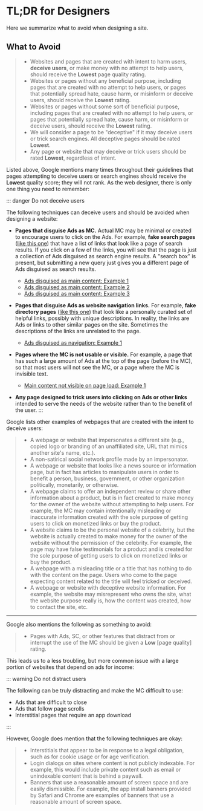 # TL;DR for Designers

Here we summarize what to avoid when designing a site.

## What to Avoid

> - Websites and pages that are created with intent to harm users, **deceive users**, or make money with no attempt to help users, should receive the **Lowest** page quality rating.
> - Websites or pages without any beneficial purpose, including pages that are created with no attempt to help users, or pages that potentially spread hate, cause harm, or misinform or deceive users, should receive the **Lowest** rating.
> - Websites or pages without some sort of beneficial purpose, including pages that are created with no attempt to help users, or pages that potentially spread hate, cause harm, or misinform or deceive users, should receive the **Lowest** rating.
> - We will consider a page to be "deceptive" if it may deceive users or trick search engines. All deceptive pages should be rated **Lowest**.
> - Any page or website that may deceive or trick users should be rated **Lowest**, regardless of intent.

Listed above, Google mentions many times throughout their guidelines that pages attempting to deceive users or search engines should receive the **Lowest** quality score; they will not rank. As the web designer, there is only one thing you need to remember:

::: danger Do not deceive users

The following techniques can deceive users and should be avoided when designing a website:

- **Pages that disguise Ads as MC.** Actual MC may be minimal or created to encourage users to click on the Ads. For example, **fake search pages** ([like this one](https://guidelines.raterhub.com/images/PQ.2.3.16.jpg)) that have a list of links that look like a page of search results. If you click on a few of the links, you will see that the page is just a collection of Ads disguised as search engine results. A "search box" is present, but submitting a new query just gives you a different page of Ads disguised as search results.
  - [Ads disguised as main content: Example 1](https://guidelines.raterhub.com/images/VolvoPart.jpg)
  - [Ads disguised as main content: Example 2](https://guidelines.raterhub.com/images/PQ.2.1.16.jpg)
  - [Ads disguised as main content: Example 3](https://guidelines.raterhub.com/images/PQ.2.6.5.jpg)

- **Pages that disguise Ads as website navigation links.** For example, **fake directory pages** ([like this one](https://guidelines.raterhub.com/images/PQ.2.1.15.jpg)) that look like a personally curated set of helpful links, possibly with unique descriptions. In reality, the links are Ads or links to other similar pages on the site. Sometimes the descriptions of the links are unrelated to the page.
  - [Ads disguised as navigation: Example 1](https://guidelines.raterhub.com/images/PQ.2.3.16.jpg)

- **Pages where the MC is not usable or visible.** For example, a page that has such a large amount of Ads at the top of the page (before the MC), so that most users will not see the MC, or a page where the MC is invisible text.
  - [Main content not visible on page load: Example 1](https://guidelines.raterhub.com/images/PQ.2.6.3.jpg)

- **Any page designed to trick users into clicking on Ads or other links** intended to serve the needs of the website rather than to the benefit of the user.
:::

Google lists other examples of webpages that are created with the intent to deceive users:

> - A webpage or website that impersonates a different site (e.g., copied logo or branding of an unaffiliated site, URL that mimics another site's name, etc.).
> - A non-satirical social network profile made by an impersonator.
> - A webpage or website that looks like a news source or information page, but in fact has articles to manipulate users in order to benefit a person, business, government, or other organization politically, monetarily, or otherwise.
> - A webpage claims to offer an independent review or share other information about a product, but is in fact created to make money for the owner of the website without attempting to help users. For example, the MC may contain intentionally misleading or inaccurate information created with the sole purpose of getting users to click on monetized links or buy the product.
> - A website claims to be the personal website of a celebrity, but the website is actually created to make money for the owner of the website without the permission of the celebrity. For example, the page may have false testimonials for a product and is created for the sole purpose of getting users to click on monetized links or buy the product.
> - A webpage with a misleading title or a title that has nothing to do with the content on the page. Users who come to the page expecting content related to the title will feel tricked or deceived.
> - A webpage or website with deceptive website information. For example, the website may misrepresent who owns the site, what the website purpose really is, how the content was created, how to contact the site, etc.

---

Google also mentions the following as something to avoid:

> - Pages with Ads, SC, or other features that distract from or interrupt the use of the MC should be given a **Low** [page quality] rating.

This leads us to a less troubling, but more common issue with a large portion of websites that depend on ads for income:

::: warning Do not distract users

The following can be truly distracting and make the MC difficult to use:

- Ads that are difficult to close
- Ads that follow page scrolls
- Interstitial pages that require an app download

:::

However, Google does mention that the following techniques are okay:

> - Interstitials that appear to be in response to a legal obligation, such as for cookie usage or for age verification.
> - Login dialogs on sites where content is not publicly indexable. For example, this would include private content such as email or unindexable content that is behind a paywall.
> - Banners that use a reasonable amount of screen space and are easily dismissible. For example, the app install banners provided by Safari and Chrome are examples of banners that use a reasonable amount of screen space.
